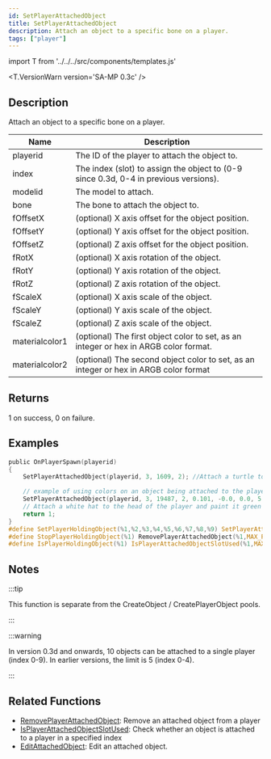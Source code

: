 ```yaml
---
id: SetPlayerAttachedObject
title: SetPlayerAttachedObject
description: Attach an object to a specific bone on a player.
tags: ["player"]
---
```


import T from '../../../src/components/templates.js'

<T.VersionWarn version='SA-MP 0.3c' />

## Description

Attach an object to a specific bone on a player.

| Name           | Description                                                                          |
| -------------- | ------------------------------------------------------------------------------------ |
| playerid       | The ID of the player to attach the object to.                                        |
| index          | The index (slot) to assign the object to (0-9 since 0.3d, 0-4 in previous versions). |
| modelid        | The model to attach.                                                                 |
| bone           | The bone to attach the object to.                                                    |
| fOffsetX       | (optional) X axis offset for the object position.                                    |
| fOffsetY       | (optional) Y axis offset for the object position.                                    |
| fOffsetZ       | (optional) Z axis offset for the object position.                                    |
| fRotX          | (optional) X axis rotation of the object.                                            |
| fRotY          | (optional) Y axis rotation of the object.                                            |
| fRotZ          | (optional) Z axis rotation of the object.                                            |
| fScaleX        | (optional) X axis scale of the object.                                               |
| fScaleY        | (optional) Y axis scale of the object.                                               |
| fScaleZ        | (optional) Z axis scale of the object.                                               |
| materialcolor1 | (optional) The first object color to set, as an integer or hex in ARGB color format. |
| materialcolor2 | (optional) The second object color to set, as an integer or hex in ARGB color format |

## Returns

1 on success, 0 on failure.

## Examples

```c
public OnPlayerSpawn(playerid)
{
    SetPlayerAttachedObject(playerid, 3, 1609, 2); //Attach a turtle to the playerid's head, in slot 3

    // example of using colors on an object being attached to the player:
    SetPlayerAttachedObject(playerid, 3, 19487, 2, 0.101, -0.0, 0.0, 5.50, 84.60, 83.7, 1.0, 1.0, 1.0, 0xFF00FF00);
    // Attach a white hat to the head of the player and paint it green
    return 1;
}
#define SetPlayerHoldingObject(%1,%2,%3,%4,%5,%6,%7,%8,%9) SetPlayerAttachedObject(%1,MAX_PLAYER_ATTACHED_OBJECTS-1,%2,%3,%4,%5,%6,%7,%8,%9)
#define StopPlayerHoldingObject(%1) RemovePlayerAttachedObject(%1,MAX_PLAYER_ATTACHED_OBJECTS-1)
#define IsPlayerHoldingObject(%1) IsPlayerAttachedObjectSlotUsed(%1,MAX_PLAYER_ATTACHED_OBJECTS-1)
```

## Notes

:::tip

This function is separate from the CreateObject / CreatePlayerObject pools.

:::

:::warning

In version 0.3d and onwards, 10 objects can be attached to a single player (index 0-9). In earlier versions, the limit is 5 (index 0-4).

:::

## Related Functions

- [RemovePlayerAttachedObject](RemovePlayerAttachedObject.md): Remove an attached object from a player
- [IsPlayerAttachedObjectSlotUsed](IsPlayerAttachedObjectSlotUsed.md): Check whether an object is attached to a player in a specified index
- [EditAttachedObject](EditAttachedObject.md): Edit an attached object.
